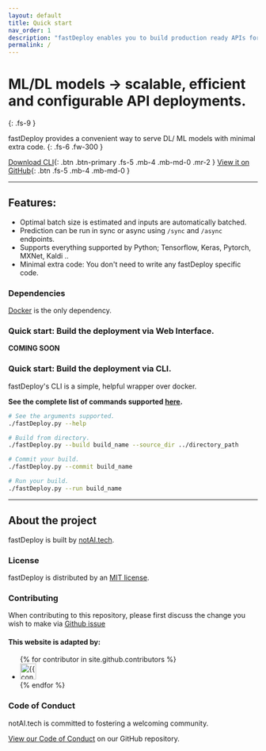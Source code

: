 ```yaml
---
layout: default
title: Quick start
nav_order: 1
description: "fastDeploy enables you to build production ready APIs for Deep Learning models."
permalink: /
---
```


# ML/DL models -> scalable, efficient and configurable API deployments.
{: .fs-9 }

fastDeploy provides a convenient way to serve DL/ ML models with minimal extra code. 
{: .fs-6 .fw-300 }

[Download CLI](){: .btn .btn-primary .fs-5 .mb-4 .mb-md-0 .mr-2 } [View it on GitHub](https://github.com/notAI-tech/fastDeploy){: .btn .fs-5 .mb-4 .mb-md-0 }

---


## Features:
  - Optimal batch size is estimated and inputs are automatically batched.
  - Prediction can be run in sync or async using `/sync` and `/async` endpoints.
  - Supports everything supported by Python; Tensorflow, Keras, Pytorch, MXNet, Kaldi ..
  - Minimal extra code: You don't need to write any fastDeploy specific code.

### Dependencies

[Docker](https://docs.docker.com/install/) is the only dependency.

### Quick start: Build the deployment via Web Interface.

**COMING SOON**

### Quick start: Build the deployment via CLI.

fastDeploy's CLI is a simple, helpful wrapper over docker.

**See the complete list of commands supported [here]().**
```bash
# See the arguments supported.
./fastDeploy.py --help

# Build from directory.
./fastDeploy.py --build build_name --source_dir ../directory_path

# Commit your build.
./fastDeploy.py --commit build_name

# Run your build.
./fastDeploy.py --run build_name
```


---

## About the project

fastDeploy is built by [notAI.tech](https://github.com/notAI-tech).

### License

fastDeploy is distributed by an [MIT license](https://github.com/notAI-tech/fastDeploy/blob/master/LICENSE).


### Contributing

When contributing to this repository, please first discuss the change you wish to make via [Github issue](https://github.com/notAI-tech/fastDeploy/issues)

#### This website is adapted by:

<ul class="list-style-none">
{% for contributor in site.github.contributors %}
  <li class="d-inline-block mr-1">
     <a href="{{ contributor.html_url }}"><img src="{{ contributor.avatar_url }}" width="32" height="32" alt="{{ contributor.login }}"/></a>
  </li>
{% endfor %}
</ul>

### Code of Conduct

notAI.tech is committed to fostering a welcoming community.

[View our Code of Conduct](https://github.com/notAI-tech/fastDeploy/tree/master/CODE_OF_CONDUCT.md) on our GitHub repository.